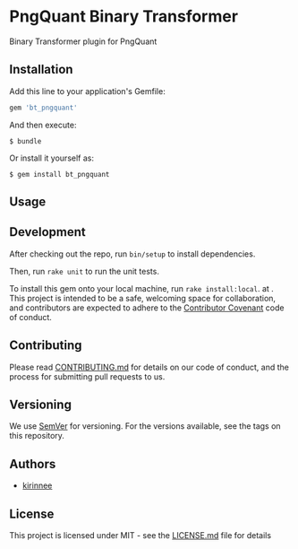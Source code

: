 # PngQuant Binary Transformer

Binary Transformer plugin for PngQuant 

## Installation

Add this line to your application's Gemfile:

```ruby
gem 'bt_pngquant'
```

And then execute:

    $ bundle

Or install it yourself as:

    $ gem install bt_pngquant

## Usage

## Development

After checking out the repo, run `bin/setup` to install dependencies. 

Then, run `rake unit` to run the unit tests.

To install this gem onto your local machine, run `rake install:local`. 
 at . This project is intended to be a safe, welcoming space for collaboration, and contributors are expected to adhere to the [Contributor Covenant](http://contributor-covenant.org) code of conduct.

## Contributing
Please read [CONTRIBUTING.md](CONTRIBUTING.MD) for details on our code of conduct, and the process for submitting pull requests to us.

## Versioning 
We use [SemVer](https://semver.org/) for versioning. For the versions available, see the tags on this repository.

## Authors
* [kirinnee](mailto:kirinnee@gmail.com) 

## License
This project is licensed under MIT - see the [LICENSE.md](LICENSE.MD) file for details